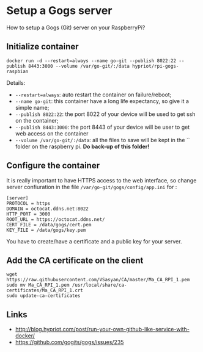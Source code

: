 Setup a Gogs server
===================

How to setup a Gogs (Git) server on your RaspberryPi?

Initialize container
--------------------

    docker run -d --restart=always --name go-git --publish 8022:22 --publish 8443:3000 --volume /var/go-git/:/data hypriot/rpi-gogs-raspbian

Details:
* `--restart=always`: auto restart the container on failure/reboot;
* `--name go-git`: this container have a long life expectancy, so give it a simple name;
* `--publish 8022:22`: the port 8022 of your device will be used to get ssh on the container;
* `--publish 8443:3000`: the port 8443 of your device will be user to get web access on the container
* `--volume /var/go-git/:/data`: all the files to save will be kept in the `` folder on the raspberry pi. **Do back-up of this folder!**

Configure the container
-----------------------

It is really important to have HTTPS access to the web interface, so change server confiuration in the file `/var/go-git/gogs/config/app.ini` for :

    [server]
    PROTOCOL = https
    DOMAIN = octocat.ddns.net:8022
    HTTP_PORT = 3000
    ROOT_URL = https://octocat.ddns.net/
    CERT_FILE = /data/gogs/cert.pem
    KEY_FILE = /data/gogs/key.pem

You have to create/have a certificate and a public key for your server.

Add the CA certificate on the client
------------------------------------

    wget https://raw.githubusercontent.com/VSasyan/CA/master/Ma_CA_RPI_1.pem
    sudo mv Ma_CA_RPI_1.pem /usr/local/share/ca-certificates/Ma_CA_RPI_1.crt
    sudo update-ca-certificates
  
Links
-----

* http://blog.hypriot.com/post/run-your-own-github-like-service-with-docker/
* https://github.com/gogits/gogs/issues/235
